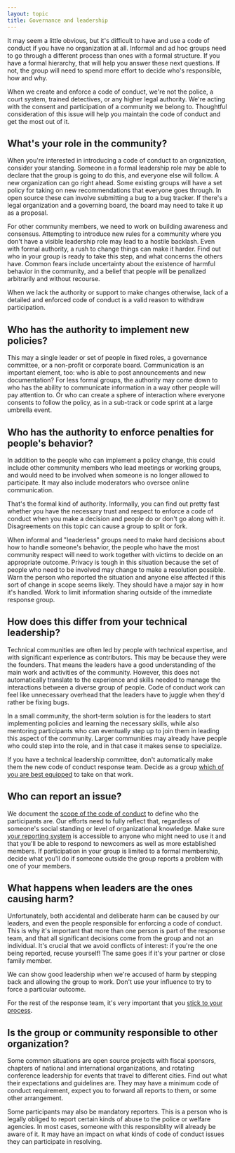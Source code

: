 ```yaml
---
layout: topic
title: Governance and leadership
---
```


It may seem a little obvious, but it's difficult to have and use a code of conduct if you have no organization at all. Informal and ad hoc groups need to go through a different process than ones with a formal structure. If you have a formal hierarchy, that will help you answer these next questions. If not, the group will need to spend more effort to decide who's responsible, how and why.

When we create and enforce a code of conduct, we're not the police, a court system, trained detectives, or any higher legal authority. We're acting with the consent and participation of a community we belong to. Thoughtful consideration of this issue will help you maintain the code of conduct and get the most out of it.

## What's your role in the community?

When you're interested in introducing a code of conduct to an organization, consider your standing. Someone in a formal leadership role may be able to declare that the group is going to do this, and everyone else will follow. A new organization can go right ahead. Some existing groups will have a set policy for taking on new recommendations that everyone goes through. In open source these can involve submitting a bug to a bug tracker. If there's a legal organization and a governing board, the board may need to take it up as a proposal.

For other community members, we need to work on building awareness and consensus. Attempting to introduce new rules for a community where you don't have a visible leadership role may lead to a hostile backlash. Even with formal authority, a rush to change things can make it harder. Find out who in your group is ready to take this step, and what concerns the others have. Common fears include uncertainty about the existence of harmful behavior in the community, and a belief that people will be penalized arbitrarily and without recourse.

When we lack the authority or support to make changes otherwise, lack of a detailed and enforced code of conduct is a valid reason to withdraw participation.

## Who has the authority to implement new policies?

This may a single leader or set of people in fixed roles, a governance committee, or a non-profit or corporate board. Communication is an important element, too: who is able to post announcements and new documentation? For less formal groups, the authority may come down to who has the ability to communicate information in a way other people will pay attention to. Or who can create a sphere of interaction where everyone consents to follow the policy, as in a sub-track or code sprint at a large umbrella event.

## Who has the authority to enforce penalties for people's behavior?

In addition to the people who can implement a policy change, this could include other community members who lead meetings or working groups, and would need to be involved when someone is no longer allowed to participate. It may also include moderators who oversee online communication.

That's the formal kind of authority. Informally, you can find out pretty fast whether you have the necessary trust and respect to enforce a code of conduct when you make a decision and people do or don't go along with it. Disagreements on this topic can cause a group to split or fork.

When informal and "leaderless" groups need to make hard decisions about how to handle someone's behavior, the people who have the most community respect will need to work together with victims to decide on an appropriate outcome. Privacy is tough in this situation because the set of people who need to be involved may change to make a resolution possible. Warn the person who reported the situation and anyone else affected if this sort of change in scope seems likely. They should have a major say in how it's handled. Work to limit information sharing outside of the immediate response group.

## How does this differ from your technical leadership?

Technical communities are often led by people with technical expertise, and with significant experience as contributors. This may be because they were the founders. That means the leaders have a good understanding of the main work and activities of the community. However, this does not automatically translate to the experience and skills needed to manage the interactions between a diverse group of people. Code of conduct work can feel like unnecessary overhead that the leaders have to juggle when they'd rather be fixing bugs.

In a small community, the short-term solution is for the leaders to start implementing policies and learning the necessary skills, while also mentoring participants who can eventually step up to join them in leading this aspect of the community. Larger communities may already have people who could step into the role, and in that case it makes sense to specialize.

If you have a technical leadership committee, don't automatically make them the new code of conduct response team. Decide as a group [which of you are best equipped](resources/incident_response.html) to take on that work.

## Who can report an issue?

We document the [scope of the code of conduct](resources/code_of_conduct.html) to define who the participants are. Our efforts need to fully reflect that, regardless of someone's social standing or level of organizational knowledge. Make sure [your reporting system](resources/reporting.html) is accessible to anyone who might need to use it and that you'll be able to respond to newcomers as well as more established members. If participation in your group is limited to a formal membership, decide what you'll do if someone outside the group reports a problem with one of your members.

## What happens when leaders are the ones causing harm?

Unfortunately, both accidental and deliberate harm can be caused by our leaders, and even the people responsible for enforcing a code of conduct. This is why it's important that more than one person is part of the response team, and that all significant decisions come from the group and not an individual. It's crucial that we avoid conflicts of interest: if you're the one being reported, recuse yourself! The same goes if it's your partner or close family member.

We can show good leadership when we're accused of harm by stepping back and allowing the group to work. Don't use your influence to try to force a particular outcome.

For the rest of the response team, it's very important that you [stick to your process](resources/incident_response.html).

## Is the group or community responsible to other organization?

Some common situations are open source projects with fiscal sponsors, chapters of national and international organizations, and rotating conference leadership for events that travel to different cities. Find out what their expectations and guidelines are. They may have a minimum code of conduct requirement, expect you to forward all reports to them, or some other arrangement.

Some participants may also be mandatory reporters. This is a person who is legally obliged to report certain kinds of abuse to the police or welfare agencies. In most cases, someone with this responsiblity will already be aware of it. It may have an impact on what kinds of code of conduct issues they can participate in resolving.
